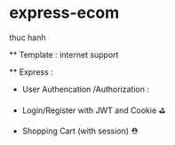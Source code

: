 # express-ecom
thuc hanh 

** Template : internet support



** Express :
 
 
 - User Authencation /Authorization :
 
 + Login/Register with JWT and Cookie  &#9971;
 
 - Shopping Cart (with session) &#9937;
